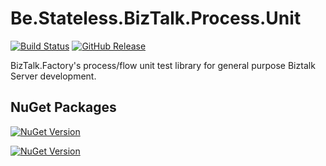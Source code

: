 ﻿# Be.Stateless.BizTalk.Process.Unit

[![Build Status](https://dev.azure.com/icraftsoftware/be.stateless/_apis/build/status/Be.Stateless.BizTalk.Process.Unit%20Manual%20Release?branchName=master)](https://dev.azure.com/icraftsoftware/be.stateless/_build/latest?definitionId=69&branchName=master)
[![GitHub Release](https://img.shields.io/github/v/release/icraftsoftware/Be.Stateless.BizTalk.Process.Unit?label=Release&logo=github)](https://github.com/icraftsoftware/Be.Stateless.BizTalk.Process.Unit/releases/latest)

BizTalk.Factory's process/flow unit test library for general purpose Biztalk Server development.

## NuGet Packages

[![NuGet Version](https://img.shields.io/nuget/v/Be.Stateless.BizTalk.Process.Unit.svg?label=Be.Stateless.BizTalk.Process.Unit&style=flat&logo=nuget)](https://www.nuget.org/packages/Be.Stateless.BizTalk.Process.Unit/)

[![NuGet Version](https://img.shields.io/nuget/v/Be.Stateless.BizTalk.Process.NUnit.svg?label=Be.Stateless.BizTalk.Process.NUnit&style=flat&logo=nuget)](https://www.nuget.org/packages/Be.Stateless.BizTalk.Process.NUnit/)

<!--
[![NuGet Version](https://img.shields.io/nuget/v/Be.Stateless.BizTalk.Process.XUnit.svg?label=Be.Stateless.BizTalk.Process.XUnit&style=flat&logo=nuget)](https://www.nuget.org/packages/Be.Stateless.BizTalk.Process.XUnit/)
-->
